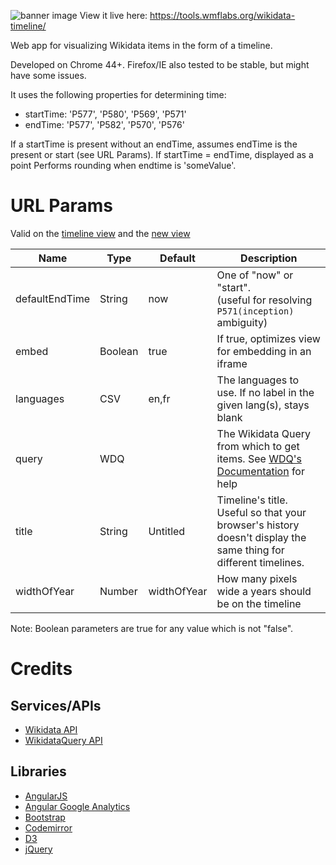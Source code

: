 ![banner image](https://rawgit.com/cdrini/wikidata-timeline/master/imgs/banner.svg)
View it live here: https://tools.wmflabs.org/wikidata-timeline/

Web app for visualizing Wikidata items in the form of a timeline.


Developed on Chrome 44+. Firefox/IE also tested to be stable, but might have some issues.


It uses the following properties for determining time:
* startTime: 'P577', 'P580', 'P569', 'P571'
* endTime: 'P577', 'P582', 'P570', 'P576'

If a startTime is present without an endTime, assumes endTime is the present or start (see URL Params). If startTime = endTime, displayed as a point
Performs rounding when endtime is 'someValue'.


# URL Params

Valid on the [timeline view](https://tools.wmflabs.org/wikidata-timeline/#/timeline) and the [new view](https://tools.wmflabs.org/wikidata-timeline/#/new)

Name                 | Type        | Default         | Description
-------------------- | ----------- | --------------- | -------------
defaultEndTime       | String      | now             | One of "now" or "start".<br>(useful for resolving ``P571(inception)`` ambiguity)
embed                | Boolean     | true            | If true, optimizes view for embedding in an iframe
languages            | CSV         | en,fr           | The languages to use. If no label in the given lang(s), stays blank
query                | WDQ         |                 | The Wikidata Query from which to get items. See [WDQ's Documentation](https://wdq.wmflabs.org/api_documentation.html) for help
title                | String      | Untitled        | Timeline's title. Useful so that your browser's history doesn't display the same thing for different timelines.
widthOfYear          | Number      | widthOfYear     | How many pixels wide a years should be on the timeline

Note: Boolean parameters are true for any value which is not "false".

# Credits

## Services/APIs
* [Wikidata API](https://www.wikidata.org/w/api.php)
* [WikidataQuery API](https://wdq.wmflabs.org/api_documentation.html)

## Libraries
* [AngularJS](https://github.com/angular/angular.js)
* [Angular Google Analytics](https://github.com/revolunet/angular-google-analytics)
* [Bootstrap](https://github.com/twbs/bootstrap)
* [Codemirror](https://github.com/codemirror/CodeMirror)
* [D3](https://github.com/mbostock/d3)
* [jQuery](https://github.com/jquery/jquery)
